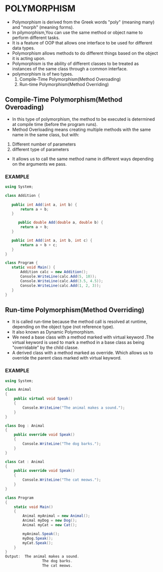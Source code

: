 # POLYMORPHISM
* Polymorphism is derived from the Greek words "poly" (meaning many) and "morph" (meaning forms).
* In pilymorphism,You can use the same method or object name to perform different tasks.
* It is a feature of OOP that allows one interface to be used for different data types.
* Polymorphism allows methods to do different things based on the object it is acting upon.
* Polymorphism is the ability of different classes to be treated as instances of the same class through a common interface.
* polymorphism is of two types.
	1. Compile-Time Polymorphism(Method Overoading)
	1. Run-time Polymorphism(Method Overriding)

## Compile-Time Polymorphism(Method Overoading)

* In this type of polymorphism, the method to be executed is determined at compile time (before the program runs).
* Method Overloading means creating multiple methods with the same name in the same class, but with:
1. Different number of parameters
2. different type of parameters
 * It allows us to call the same method name in different ways depending on the arguments we pass.

 ### EXAMPLE
 ```C#
 using System;

class Addition {
    
    public int Add(int a, int b) {
        return a + b;
    }

       public double Add(double a, double b) {
        return a + b;
    }

    public int Add(int a, int b, int c) {
        return a + b + c;
    }
}

class Program {
    static void Main() {
        Addition calc = new Addition();
        Console.WriteLine(calc.Add(5, 10));        
        Console.WriteLine(calc.Add(3.5, 4.5));     
        Console.WriteLine(calc.Add(1, 2, 3));      
    }
}
```
##  Run-time Polymorphism(Method Overriding)

* It is called run-time because the method call is resolved at runtime, depending on the object type (not reference type).
* It also known as Dynamic Polymorphism.
* We need a base class with a method marked with  virtual keyword .The virtual keyword is used to mark a method in a base class as being "overridable" by the child classe. 
* A derived class with a method marked as override. Which allows us to override the parent class marked with virtual keyword.


### EXAMPLE
```C#
using System;

class Animal  
{
    public virtual void Speak()  
    {
        Console.WriteLine("The animal makes a sound.");
    }
}

class Dog : Animal  
{
    public override void Speak() 
    {
        Console.WriteLine("The dog barks.");
    }
}

class Cat : Animal  
{
    public override void Speak()
    {
        Console.WriteLine("The cat meows.");
    }
}

class Program
{
    static void Main()
    {
        Animal myAnimal = new Animal();
        Animal myDog = new Dog();  
        Animal myCat = new Cat();  

        myAnimal.Speak(); 
        myDog.Speak();    
        myCat.Speak();
    }
}
Output:  The animal makes a sound.
                 The dog barks.
                 The cat meows.
```

